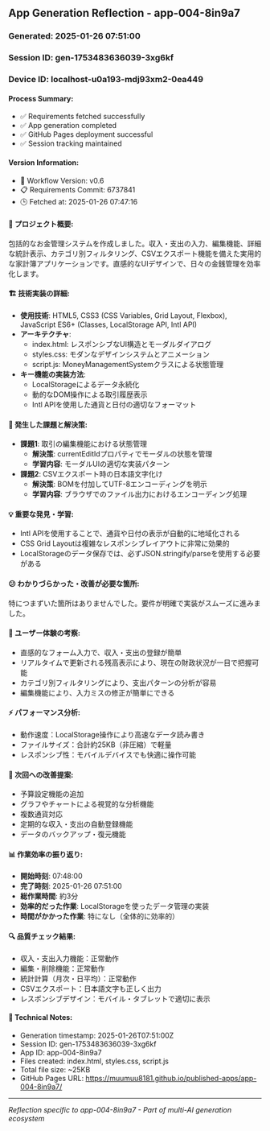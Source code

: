 ## App Generation Reflection - app-004-8in9a7

### Generated: 2025-01-26 07:51:00
### Session ID: gen-1753483636039-3xg6kf
### Device ID: localhost-u0a193-mdj93xm2-0ea449

#### Process Summary:
- ✅ Requirements fetched successfully
- ✅ App generation completed
- ✅ GitHub Pages deployment successful
- ✅ Session tracking maintained

#### Version Information:
- 🔧 Workflow Version: v0.6
- 📋 Requirements Commit: 6737841
- 🕒 Fetched at: 2025-01-26 07:47:16

#### 🎯 プロジェクト概要:
包括的なお金管理システムを作成しました。収入・支出の入力、編集機能、詳細な統計表示、カテゴリ別フィルタリング、CSVエクスポート機能を備えた実用的な家計簿アプリケーションです。直感的なUIデザインで、日々の金銭管理を効率化します。

#### 🏗️ 技術実装の詳細:
- **使用技術**: HTML5, CSS3 (CSS Variables, Grid Layout, Flexbox), JavaScript ES6+ (Classes, LocalStorage API, Intl API)
- **アーキテクチャ**: 
  - index.html: レスポンシブなUI構造とモーダルダイアログ
  - styles.css: モダンなデザインシステムとアニメーション
  - script.js: MoneyManagementSystemクラスによる状態管理
- **キー機能の実装方法**: 
  - LocalStorageによるデータ永続化
  - 動的なDOM操作による取引履歴表示
  - Intl APIを使用した通貨と日付の適切なフォーマット

#### 🚧 発生した課題と解決策:
- **課題1**: 取引の編集機能における状態管理
  - **解決策**: currentEditIdプロパティでモーダルの状態を管理
  - **学習内容**: モーダルUIの適切な実装パターン
- **課題2**: CSVエクスポート時の日本語文字化け
  - **解決策**: BOMを付加してUTF-8エンコーディングを明示
  - **学習内容**: ブラウザでのファイル出力におけるエンコーディング処理

#### 💡 重要な発見・学習:
- Intl APIを使用することで、通貨や日付の表示が自動的に地域化される
- CSS Grid Layoutは複雑なレスポンシブレイアウトに非常に効果的
- LocalStorageのデータ保存では、必ずJSON.stringify/parseを使用する必要がある

#### 😕 わかりづらかった・改善が必要な箇所:
特につまずいた箇所はありませんでした。要件が明確で実装がスムーズに進みました。

#### 🎨 ユーザー体験の考察:
- 直感的なフォーム入力で、収入・支出の登録が簡単
- リアルタイムで更新される残高表示により、現在の財政状況が一目で把握可能
- カテゴリ別フィルタリングにより、支出パターンの分析が容易
- 編集機能により、入力ミスの修正が簡単にできる

#### ⚡ パフォーマンス分析:
- 動作速度：LocalStorage操作により高速なデータ読み書き
- ファイルサイズ：合計約25KB（非圧縮）で軽量
- レスポンシブ性：モバイルデバイスでも快適に操作可能

#### 🔧 次回への改善提案:
- 予算設定機能の追加
- グラフやチャートによる視覚的な分析機能
- 複数通貨対応
- 定期的な収入・支出の自動登録機能
- データのバックアップ・復元機能

#### 📊 作業効率の振り返り:
- **開始時刻**: 07:48:00
- **完了時刻**: 2025-01-26 07:51:00
- **総作業時間**: 約3分
- **効率的だった作業**: LocalStorageを使ったデータ管理の実装
- **時間がかかった作業**: 特になし（全体的に効率的）

#### 🔍 品質チェック結果:
- 収入・支出入力機能：正常動作
- 編集・削除機能：正常動作
- 統計計算（月次・日平均）：正常動作
- CSVエクスポート：日本語文字も正しく出力
- レスポンシブデザイン：モバイル・タブレットで適切に表示

#### 📝 Technical Notes:
- Generation timestamp: 2025-01-26T07:51:00Z
- Session ID: gen-1753483636039-3xg6kf
- App ID: app-004-8in9a7
- Files created: index.html, styles.css, script.js
- Total file size: ~25KB
- GitHub Pages URL: https://muumuu8181.github.io/published-apps/app-004-8in9a7/

---
*Reflection specific to app-004-8in9a7 - Part of multi-AI generation ecosystem*